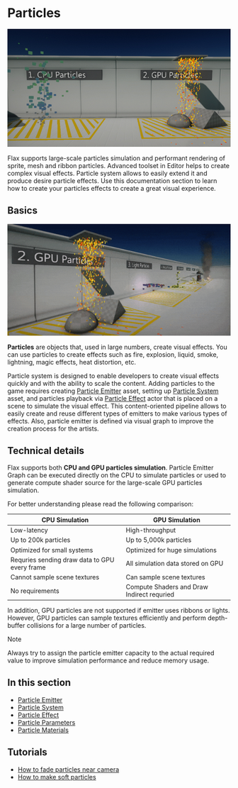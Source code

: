 # Particles

![Particles](media/title.jpg)

Flax supports large-scale particles simulation and performant rendering of sprite, mesh and ribbon particles. Advanced toolset in Editor helps to create complex visual effects. Particle system allows to easily extend it and produce desire particle effects. Use this documentation section to learn how to create your particles effects to create a great visual experience.

## Basics

![Particles](media/particles.gif)

**Particles** are objects that, used in large numbers, create visual effects. You can use particles to create effects such as fire, explosion, liquid, smoke, lightning, magic effects, heat distortion, etc.

Particle system is designed to enable developers to create visual effects quickly and with the ability to scale the content. Adding particles to the game requires creating [Particle Emitter](particle-emitter.md) asset, setting up [Particle System](particle-system.md) asset, and particles playback via [Particle Effect](particle-effect.md) actor that is placed on a scene to simulate the visual effect. This content-oriented pipeline allows to easily create and reuse different types of emitters to make various types of effects. Also, particle emitter is defined via visual graph to improve the creation process for the artists.

## Technical details

Flax supports both **CPU and GPU particles simulation**. Particle Emitter Graph can be executed directly on the CPU to simulate particles or used to generate compute shader source for the large-scale GPU particles simulation.

For better understanding please read the following comparison:

| CPU Simulation | GPU Simulation |
|--------|--------|
| Low-latency | High-throughput |
| Up to 200k particles | Up to 5,000k particles |
| Optimized for small systems | Optimized for huge simulations |
| Requries sending draw data to GPU every frame | All simulation data stored on GPU |
| Cannot sample scene textures | Can sample scene textures |
| No requirements | Compute Shaders and Draw Indirect requried |

In addition, GPU particles are not supported if emitter uses ribbons or lights. However, GPU particles can sample textures efficiently and perform depth-buffer collisions for a large number of particles.

>[!Note]
>Always try to assign the particle emitter capacity to the actual required value to improve simulation performance and reduce memory usage.

## In this section

* [Particle Emitter](particle-emitter.md)
* [Particle System](particle-system.md)
* [Particle Effect](particle-effect.md)
* [Particle Parameters](particle-parameters.md)
* [Particle Materials](particle-materials.md)

## Tutorials

* [How to fade particles near camera](tutorials/fade-near-camera.md)
* [How to make soft particles](tutorials/soft-particles.md)
